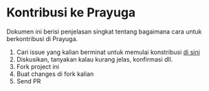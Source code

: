 # Kontribusi ke Prayuga

Dokumen ini berisi penjelasan singkat tentang bagaimana cara untuk
berkontribusi di Prayuga.

1. Cari issue yang kalian berminat untuk memulai konstribusi [di
sini](https://github.com/rahmatheruka/prayuga/issues)
2. Diskusikan, tanyakan kalau kurang jelas, konfirmasi dll.
3. Fork project ini
4. Buat changes di fork kalian
5. Send PR
